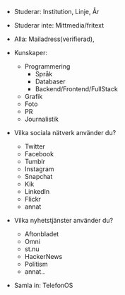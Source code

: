 - Studerar: Institution, Linje, År
- Studerar inte: Mittmedia/fritext
- Alla: Mailadress(verifierad),
- Kunskaper:
    - Programmering
      - Språk
      - Databaser
      - Backend/Frontend/FullStack
    - Grafik
    - Foto
    - PR
    - Journalistik
- Vilka sociala nätverk använder du?
  - Twitter
  - Facebook
  - Tumblr
  - Instagram
  - Snapchat
  - Kik
  - LinkedIn
  - Flickr
  - annat

- Vilka nyhetstjänster använder du?
  - Aftonbladet
  - Omni
  - st.nu
  - HackerNews
  - Politism
  - annat..
- Samla in: TelefonOS

